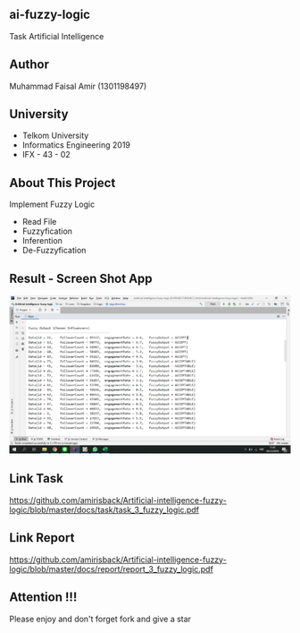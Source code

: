 ## ai-fuzzy-logic
Task Artificial Intelligence

## Author
Muhammad Faisal Amir  (1301198497)

## University
- Telkom University
- Informatics Engineering 2019
- IFX - 43 - 02

## About This Project
Implement Fuzzy Logic
- Read File
- Fuzzyfication
- Inferention
- De-Fuzzyfication

## Result - Screen Shot App
![ScreenShoot Apps](docs/image/ss_main.png?raw=true)

## Link Task
https://github.com/amirisback/Artificial-intelligence-fuzzy-logic/blob/master/docs/task/task_3_fuzzy_logic.pdf

## Link Report
https://github.com/amirisback/Artificial-intelligence-fuzzy-logic/blob/master/docs/report/report_3_fuzzy_logic.pdf

## Attention !!!
Please enjoy and don't forget fork and give a star
